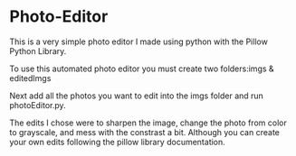 # Photo-Editor

This is a very simple photo editor I made using python with the Pillow Python Library.

To use this automated photo editor you must create two folders:imgs & editedImgs

Next add all the photos you want to edit into the imgs folder and run photoEditor.py.

The edits I chose were to sharpen the image, change the photo from color to grayscale, and mess with the constrast a bit.
Although you can create your own edits following the pillow library documentation.
